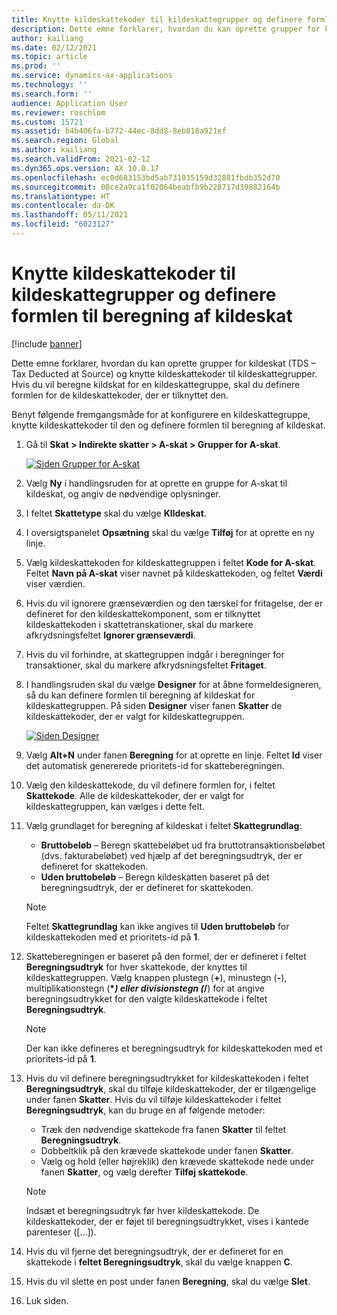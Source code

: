 ```yaml
---
title: Knytte kildeskattekoder til kildeskattegrupper og definere formlen til beregning af kildeskat
description: Dette emne forklarer, hvordan du kan oprette grupper for kildeskat (TDS – Tax Deducted at Source) og knytte kildeskattekoder til kildeskattegrupper. Hvis du vil beregne kildskat for en kildeskattegruppe, skal du definere formlen for de kildeskattekoder, der er tilknyttet den.
author: kailiang
ms.date: 02/12/2021
ms.topic: article
ms.prod: ''
ms.service: dynamics-ax-applications
ms.technology: ''
ms.search.form: ''
audience: Application User
ms.reviewer: roschlom
ms.custom: 15721
ms.assetid: b4b406fa-b772-44ec-8dd8-8eb818a921ef
ms.search.region: Global
ms.author: kailiang
ms.search.validFrom: 2021-02-12
ms.dyn365.ops.version: AX 10.0.17
ms.openlocfilehash: ec0d683153bd5ab731035159d32881fbdb352d70
ms.sourcegitcommit: 08ce2a9ca1f02064beabfb9b228717d39882164b
ms.translationtype: HT
ms.contentlocale: da-DK
ms.lasthandoff: 05/11/2021
ms.locfileid: "6023127"
---
```

# <a name="attach-tds-tax-codes-to-tds-tax-groups-and-define-the-formula-for-calculating-tds"></a>Knytte kildeskattekoder til kildeskattegrupper og definere formlen til beregning af kildeskat

[!include [banner](../includes/banner.md)]

Dette emne forklarer, hvordan du kan oprette grupper for kildeskat (TDS – Tax Deducted at Source) og knytte kildeskattekoder til kildeskattegrupper. Hvis du vil beregne kildskat for en kildeskattegruppe, skal du definere formlen for de kildeskattekoder, der er tilknyttet den.

Benyt følgende fremgangsmåde for at konfigurere en kildeskattegruppe, knytte kildeskattekoder til den og definere formlen til beregning af kildeskat.

1. Gå til **Skat \> Indirekte skatter \> A-skat \> Grupper for A-skat**.

    [![Siden Grupper for A-skat](./media/apac-ind-TDS-29.png)](./media/apac-ind-TDS-29.png)

2. Vælg **Ny** i handlingsruden for at oprette en gruppe for A-skat til kildeskat, og angiv de nødvendige oplysninger.
3. I feltet **Skattetype** skal du vælge **KIldeskat**.
4. I oversigtspanelet **Opsætning** skal du vælge **Tilføj** for at oprette en ny linje.
5. Vælg kildeskattekoden for kildeskattegruppen i feltet **Kode for A-skat**. Feltet **Navn på A-skat** viser navnet på kildeskattekoden, og feltet **Værdi** viser værdien.
6. Hvis du vil ignorere grænseværdien og den tærskel for fritagelse, der er defineret for den kildeskattekomponent, som er tilknyttet kildeskattekoden i skattetranskationer, skal du markere afkrydsningsfeltet **Ignorer grænseværdi**.
7. Hvis du vil forhindre, at skattegruppen indgår i beregninger for transaktioner, skal du markere afkrydsningsfeltet **Fritaget**.
8. I handlingsruden skal du vælge **Designer** for at åbne formeldesigneren, så du kan definere formlen til beregning af kildeskat for kildeskattegruppen. På siden **Designer** viser fanen **Skatter** de kildeskattekoder, der er valgt for kildeskattegruppen.

    [![Siden Designer](./media/apac-ind-TDS-30.png)](./media/apac-ind-TDS-30.png)

9. Vælg **Alt+N** under fanen **Beregning** for at oprette en linje. Feltet **Id** viser det automatisk genererede prioritets-id for skatteberegningen.
10. Vælg den kildeskattekode, du vil definere formlen for, i feltet **Skattekode**. Alle de kildeskattekoder, der er valgt for kildeskattegruppen, kan vælges i dette felt.
11. Vælg grundlaget for beregning af kildeskat i feltet **Skattegrundlag**:

    - **Bruttobeløb** – Beregn skattebeløbet ud fra bruttotransaktionsbeløbet (dvs. fakturabeløbet) ved hjælp af det beregningsudtryk, der er defineret for skattekoden.
    - **Uden bruttobeløb** – Beregn kildeskatten baseret på det beregningsudtryk, der er defineret for skattekoden.

    > [!NOTE]
    > Feltet **Skattegrundlag** kan ikke angives til **Uden bruttobeløb** for kildeskattekoden med et prioritets-id på **1**.

12. Skatteberegningen er baseret på den formel, der er defineret i feltet **Beregningsudtryk** for hver skattekode, der knyttes til kildeskattegruppen. Vælg knappen plustegn (**+**), minustegn (**-**), multiplikationstegn (**\**_) eller divisionstegn (_*/**) for at angive beregningsudtrykket for den valgte kildeskattekode i feltet **Beregningsudtryk**.

    > [!NOTE]
    > Der kan ikke defineres et beregningsudtryk for kildeskattekoden med et prioritets-id på **1**.

13. Hvis du vil definere beregningsudtrykket for kildeskattekoden i feltet **Beregningsudtryk**, skal du tilføje kildeskattekoder, der er tilgængelige under fanen **Skatter**. Hvis du vil tilføje kildeskattekoder i feltet **Beregningsudtryk**, kan du bruge en af følgende metoder:

    - Træk den nødvendige skattekode fra fanen **Skatter** til feltet **Beregningsudtryk**.
    - Dobbeltklik på den krævede skattekode under fanen **Skatter**.
    - Vælg og hold (eller højreklik) den krævede skattekode nede under fanen **Skatter**, og vælg derefter **Tilføj skattekode**.

    > [!NOTE]
    > Indsæt et beregningsudtryk før hver kildeskattekode. De kildeskattekoder, der er føjet til beregningsudtrykket, vises i kantede parenteser (\[...\]).

14. Hvis du vil fjerne det beregningsudtryk, der er defineret for en skattekode i **feltet Beregningsudtryk**, skal du vælge knappen **C**.
15. Hvis du vil slette en post under fanen **Beregning**, skal du vælge **Slet**.
16. Luk siden.
